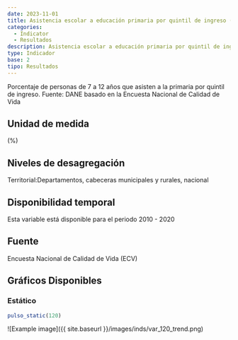 ```yaml
---
date: 2023-11-01
title: Asistencia escolar a educación primaria por quintil de ingreso (%) - quintil 4( zona )
categories:
  - Indicator
  - Resultados
description: Asistencia escolar a educación primaria por quintil de ingreso (%) - quintil 4
type: Indicador
base: 2
tipo: Resultados
--- 
```


Porcentaje de personas de 7 a 12 años que asisten a la primaria por quintil de ingreso.
Fuente: DANE basado en la Encuesta Nacional de Calidad de Vida

## Unidad de medida
(%)

## Niveles de desagregación
Territorial:Departamentos, cabeceras municipales y rurales, nacional

## Disponibilidad temporal
Esta variable está disponible para el periodo 2010 - 2020

## Fuente
Encuesta Nacional de Calidad de Vida (ECV)

## Gráficos Disponibles

### Estático

``` R
pulso_static(120)
```

![Example image]({{ site.baseurl }}/images/inds/var_120_trend.png)